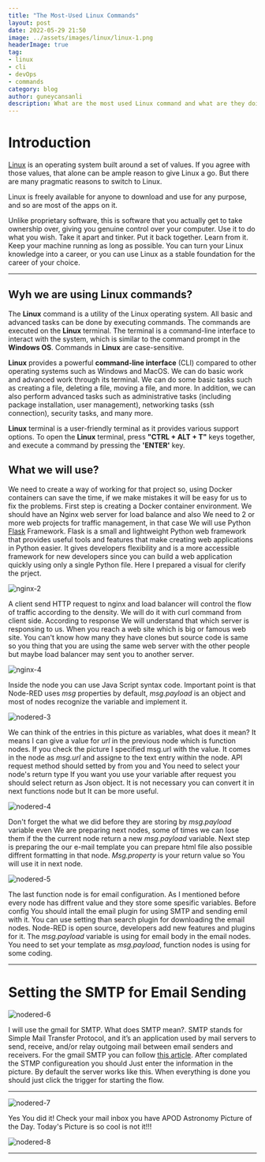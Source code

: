 ```yaml
---
title: "The Most-Used Linux Commands"
layout: post
date: 2022-05-29 21:50
image: ../assets/images/linux/linux-1.png
headerImage: true
tag:
- linux
- cli
- devOps
- commands
category: blog
author: guneycansanli
description: What are the most used Linux command and what are they doing or why We are using them?
---
```


# Introduction

[Linux][1]  is an operating system built around a set of values. If you agree with those values, that alone can be ample reason to give Linux a go. But there are many pragmatic reasons to switch to Linux.

Linux is freely available for anyone to download and use for any purpose, and so are most of the apps on it.

Unlike proprietary software, this is software that you actually get to take ownership over, giving you genuine control over your computer. Use it to do what you wish. Take it apart and tinker. Put it back together. Learn from it. Keep your machine running as long as possible. You can turn your Linux knowledge into a career, or you can use Linux as a stable foundation for the career of your choice.

---

## Wyh we are using Linux commands?

The **Linux** command is a utility of the Linux operating system. All basic and advanced tasks can be done by executing commands. The commands are executed on the **Linux** terminal. The terminal is a command-line interface to interact with the system, which is similar to the command prompt in the **Windows OS**. Commands in **Linux** are case-sensitive.

**Linux** provides a powerful **command-line interface** (CLI) compared to other operating systems such as Windows and MacOS. We can do basic work and advanced work through its terminal. We can do some basic tasks such as creating a file, deleting a file, moving a file, and more. In addition, we can also perform advanced tasks such as administrative tasks (including package installation, user management), networking tasks (ssh connection), security tasks, and many more.

**Linux** terminal is a user-friendly terminal as it provides various support options. To open the **Linux** terminal, press **"CTRL + ALT + T"** keys together, and execute a command by pressing the **'ENTER'** key.

## What we will use?

We need to create a way of working for that project so, using Docker containers can save the time, if we make mistakes it will be easy for us to fix the problems. First step is creating a Docker container environment. We should have an Nginx web server for load balance and also We need to 2 or more web projects for traffic management, in that case We will use Python [Flask][2] Framework. Flask is a small and lightweight Python web framework that provides useful tools and features that make creating web applications in Python easier. It gives developers flexibility and is a more accessible framework for new developers since you can build a web application quickly using only a single Python file. Here I prepared a visual for clerify the prject.

![nginx-2][3]

A client send HTTP request to nginx and load balancer will control the flow of traffic according to the density. We will do it with curl command from client side. According to response We will understand that which server is responsing to us. When you reach a web site which is big or famous web site. You can't know how many they have clones but source code is same so you thing that you are using the same web server with the other people but maybe load balancer may sent you to another server. 

![nginx-4][4]

Inside the node you can use Java Script syntax code. Important point is that Node-RED uses *msg* properties by default, *msg.payload* is an object and most of nodes recognize the variable and implement it.

![nodered-3][5]

We can think of the entries in this picture as variables, what does it mean? It means I can give a value for *url* in the previous node which is function nodes. If you check the picture I specified msg.url with the value. It comes in the node as *msg.url* and assigne to the text entry within the node. API request method should setted by from you and You need to select your node's return type If you want you use your variable after request you should select return as Json object. It is not necessary you can convert it in next functions node but It can be more useful.

![nodered-4][6]

Don't forget the what we did before they are storing by *msg.payload* variable even We are preparing next nodes, some of times we can lose them if the the current node return a new *msg.payload* variable. Next step is preparing the our e-mail template you can prepare html file also possible diffrent formatting in that node. *Msg.property* is your return value so You will use it in next node.

![nodered-5][7]

The last function node is for email configuration. As I mentioned before every node has diffrent value and they store some spesific variables. Before config You should intall the email plugin for using SMTP and sending emil with it. You can use setting than search plugin for downloading the email nodes. Node-RED is open source, developers add new features and plugins for it. The *msg.payload* variable is using for email body in the email nodes. You need to set your template as *msg.payload*, function nodes is using for some coding.

---

# Setting the SMTP for Email Sending

![nodered-6][8]

I will use the gmail for SMTP. What does SMTP mean?. SMTP stands for Simple Mail Transfer Protocol, and it’s an application used by mail servers to send, receive, and/or relay outgoing mail between email senders and receivers. For the gmail SMTP you can follow [this article][9]. After complated the STMP configureation you should Just enter the information in the picture. By default the server works like this. When everything is done you should just click the trigger for starting the flow.

---

![nodered-7][10]

Yes You did it! Check your mail inbox you have APOD Astronomy Picture of the Day. Today's Picture is so cool is not it!!!

![nodered-8][11]

---

[1]: https://www.linux.org/
[2]: https://flask.palletsprojects.com/en/2.1.x/
[3]: ../assets/images/nginx/nginx_flask2.PNG
[4]: ../assets/images/nginx/nginx-3.PNG
[5]: ../assets/images/nodered/nodered-3.PNG
[6]: ../assets/images/nodered/nodered-4.PNG
[7]: ../assets/images/nodered/nodered-5.PNG
[8]: ../assets/images/nodered/nodered-6.PNG
[9]: https://kinsta.com/blog/gmail-smtp-server/
[10]: ../assets/images/nodered/nodered-7.PNG
[11]: ../assets/images/nodered/nodered-7.jpg


